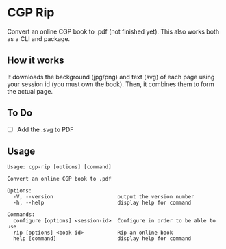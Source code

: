 # CGP Rip
Convert an online CGP book to .pdf (not finished yet). This also works both as a CLI and package.

## How it works
It downloads the background (jpg/png) and text (svg) of each page using your session id (you must own the book). Then, it combines them to form the actual page.

## To Do
- [ ] Add the .svg to PDF

## Usage
```
Usage: cgp-rip [options] [command]

Convert an online CGP book to .pdf

Options:
  -V, --version                     output the version number
  -h, --help                        display help for command

Commands:
  configure [options] <session-id>  Configure in order to be able to use
  rip [options] <book-id>           Rip an online book
  help [command]                    display help for command
```